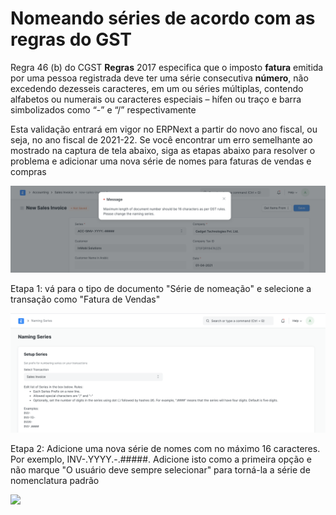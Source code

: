 # Nomeando séries de acordo com as regras do GST



Regra 46 (b) do CGST **Regras** 2017 especifica que o imposto **fatura** emitida por uma pessoa registrada deve ter uma série consecutiva **número**, não excedendo dezesseis caracteres, em um ou séries múltiplas, contendo alfabetos ou numerais ou caracteres especiais – hífen ou traço e barra simbolizados como “-” e “/” respectivamente

  


Esta validação entrará em vigor no ERPNext a partir do novo ano fiscal, ou seja, no ano fiscal de 2021-22. Se você encontrar um erro semelhante ao mostrado na captura de tela abaixo, siga as etapas abaixo para resolver o problema e adicionar uma nova série de nomes para faturas de vendas e compras

  
![](/files/Nr1n53j.png)

  


Etapa 1: vá para o tipo de documento "Série de nomeação" e selecione a transação como "Fatura de Vendas"

  


![](/files/1KrOqdx.png)

  
Etapa 2: Adicione uma nova série de nomes com no máximo 16 caracteres. Por exemplo, INV-.YYYY.-.#####. Adicione isto como a primeira opção e não marque "O usuário deve sempre selecionar" para torná-la a série de nomenclatura padrão

  


![](/arquivos/hrHZ0Rv.png)

  


  








